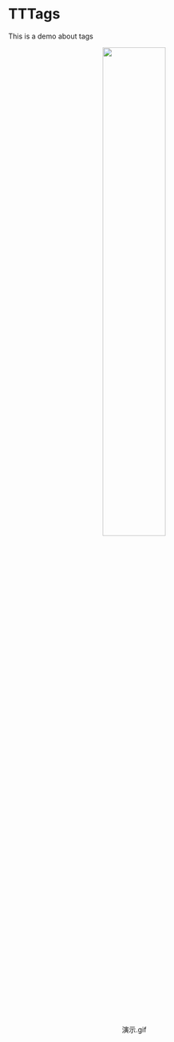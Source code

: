 # TTTags
This is a demo about tags

<center>
<img src="https://raw.githubusercontent.com/DreamFlyingCow/TTTags/850afc90671879019a0b0b604158d2eee6e2d1a0/show.gif" width="50%" height="50%" />
</center>

<center>
演示.gif
</center>
